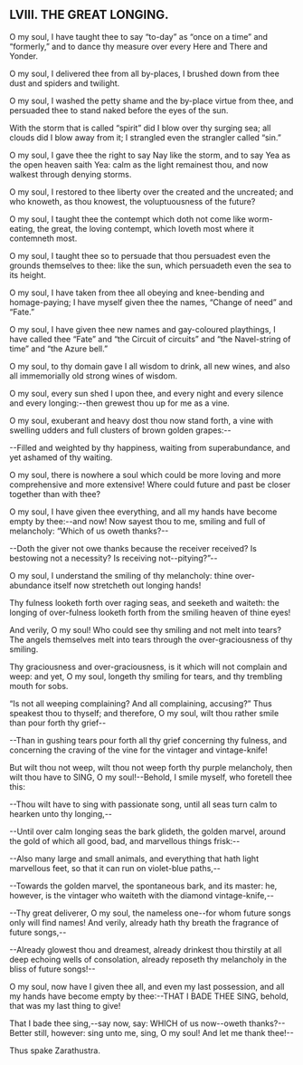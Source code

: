 ## LVIII. THE GREAT LONGING.

O my soul, I have taught thee to say “to-day” as “once on a time” and
“formerly,” and to dance thy measure over every Here and There and
Yonder.

O my soul, I delivered thee from all by-places, I brushed down from thee
dust and spiders and twilight.

O my soul, I washed the petty shame and the by-place virtue from thee,
and persuaded thee to stand naked before the eyes of the sun.

With the storm that is called “spirit” did I blow over thy surging
sea; all clouds did I blow away from it; I strangled even the strangler
called “sin.”

O my soul, I gave thee the right to say Nay like the storm, and to say
Yea as the open heaven saith Yea: calm as the light remainest thou, and
now walkest through denying storms.

O my soul, I restored to thee liberty over the created and the
uncreated; and who knoweth, as thou knowest, the voluptuousness of the
future?

O my soul, I taught thee the contempt which doth not come like
worm-eating, the great, the loving contempt, which loveth most where it
contemneth most.

O my soul, I taught thee so to persuade that thou persuadest even the
grounds themselves to thee: like the sun, which persuadeth even the sea
to its height.

O my soul, I have taken from thee all obeying and knee-bending and
homage-paying; I have myself given thee the names, “Change of need” and
“Fate.”

O my soul, I have given thee new names and gay-coloured playthings,
I have called thee “Fate” and “the Circuit of circuits” and “the
Navel-string of time” and “the Azure bell.”

O my soul, to thy domain gave I all wisdom to drink, all new wines, and
also all immemorially old strong wines of wisdom.

O my soul, every sun shed I upon thee, and every night and every silence
and every longing:--then grewest thou up for me as a vine.

O my soul, exuberant and heavy dost thou now stand forth, a vine with
swelling udders and full clusters of brown golden grapes:--

--Filled and weighted by thy happiness, waiting from superabundance, and
yet ashamed of thy waiting.

O my soul, there is nowhere a soul which could be more loving and more
comprehensive and more extensive! Where could future and past be closer
together than with thee?

O my soul, I have given thee everything, and all my hands have become
empty by thee:--and now! Now sayest thou to me, smiling and full of
melancholy: “Which of us oweth thanks?--

--Doth the giver not owe thanks because the receiver received? Is
bestowing not a necessity? Is receiving not--pitying?”--

O my soul, I understand the smiling of thy melancholy: thine
over-abundance itself now stretcheth out longing hands!

Thy fulness looketh forth over raging seas, and seeketh and waiteth: the
longing of over-fulness looketh forth from the smiling heaven of thine
eyes!

And verily, O my soul! Who could see thy smiling and not melt
into tears? The angels themselves melt into tears through the
over-graciousness of thy smiling.

Thy graciousness and over-graciousness, is it which will not complain
and weep: and yet, O my soul, longeth thy smiling for tears, and thy
trembling mouth for sobs.

“Is not all weeping complaining? And all complaining, accusing?” Thus
speakest thou to thyself; and therefore, O my soul, wilt thou rather
smile than pour forth thy grief--

--Than in gushing tears pour forth all thy grief concerning thy
fulness, and concerning the craving of the vine for the vintager and
vintage-knife!

But wilt thou not weep, wilt thou not weep forth thy purple melancholy,
then wilt thou have to SING, O my soul!--Behold, I smile myself, who
foretell thee this:

--Thou wilt have to sing with passionate song, until all seas turn calm
to hearken unto thy longing,--

--Until over calm longing seas the bark glideth, the golden marvel,
around the gold of which all good, bad, and marvellous things frisk:--

--Also many large and small animals, and everything that hath light
marvellous feet, so that it can run on violet-blue paths,--

--Towards the golden marvel, the spontaneous bark, and its master: he,
however, is the vintager who waiteth with the diamond vintage-knife,--

--Thy great deliverer, O my soul, the nameless one--for whom future
songs only will find names! And verily, already hath thy breath the
fragrance of future songs,--

--Already glowest thou and dreamest, already drinkest thou thirstily at
all deep echoing wells of consolation, already reposeth thy melancholy
in the bliss of future songs!--

O my soul, now have I given thee all, and even my last possession, and
all my hands have become empty by thee:--THAT I BADE THEE SING, behold,
that was my last thing to give!

That I bade thee sing,--say now, say: WHICH of us now--oweth thanks?--
Better still, however: sing unto me, sing, O my soul! And let me thank
thee!--

Thus spake Zarathustra.




